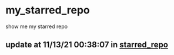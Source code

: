 # my_starred_repo
show me my starred repo

update at 11/13/21 00:38:07 in [starred_repo](./index.html)
---

